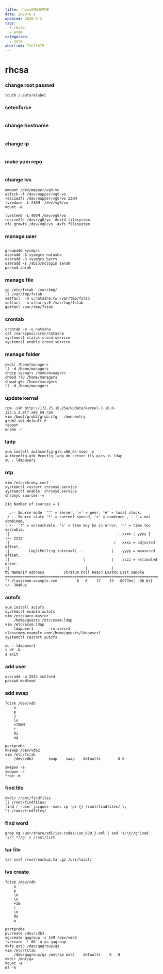 ```yaml
---
title: rhcsa模拟题答案
date: 2020-6-1
updated: 2020-6-2
tags:
  - rhcsa
  - exam
categories:
  - note
abbrlink: 71e7f679
---
```

# rhcsa 

### change root passwd
```shell
touch /.autorelabel
```

### setenforce
```shell
```

### change hostname
```shell
```

### change ip
```shell
```

### make yum repo
```shell
```

### change lvs
```shell
umount /dev/mapper/vg0-vo 
e2fsck -f /dev/mapper/vg0-vo
resize2fs /dev/mapper/vg0-vo 230M
lvreduce -L 230M  /dev/vg0/vo 
mount -a

lvextend -L 400M /dev/vg0/vo
resize2fs /dev/vg0/vo  #ext4 filesystem
xfs_growfs /dev/vg0/vo  #xfs filesystem
```

### manage user
```shell

groupadd sysmgrs 
useradd -G sysmgrs natasha 
useradd -G sysmgrs harry
useradd -s /sbin/nologin sarah
passwd sarah
```

### manage file 
```shell
cp /etc/fstab  /var/tmp/
ll /var/tmp/fstab
setfacl  -m u:natasha:rw /var/tmp/fstab
setfacl  -m u:harry:0 /var/tmp/fstab
getfacl /var/tmp/fstab
```

### crontab
```shell
crontab -e -u natasha
cat /var/spool/cron/natasha 
systemctl status crond.service
systemctl enable crond.service
```

### manage folder 
```shell
mkdir /home/managers 
ll -d /home/managers
chgrp sysmgrs /home/managers 
chmod 770 /home/managers
chmod g+s /home/managers
ll -d /home/managers

```

### update kernel
```shell
rpm -ivh http://172.25.10.254/update/kernel-3.10.0-123.1.2.el7.x86_64.rpm
vim /boot/grub2/grub.cfg   /menuentry 
grub2-set-default 0
reboot
uname -r
```


### ladp
```shell
yum install authconfig-gtk.x86_64 sssd -y
authconfig-gtk #config ladp dn server tls pass_is_ldap
su - ldapuser1
```

### ntp
```shell
vim /etc/chrony.conf 
systemctl restart chronyd.service 
systemctl enable  chronyd.service 
chronyc sources -v
	
210 Number of sources = 1

  .-- Source mode  '^' = server, '=' = peer, '#' = local clock.
 / .- Source state '*' = current synced, '+' = combined , '-' = not combined,
| /   '?' = unreachable, 'x' = time may be in error, '~' = time too variable.
||                                                 .- xxxx [ yyyy ] +/- zzzz
||                                                /   xxxx = adjusted offset,
||         Log2(Polling interval) -.             |    yyyy = measured offset,
||                                  \            |    zzzz = estimated error.
||                                   |           |                         
MS Name/IP address         Stratum Poll Reach LastRx Last sample
===============================================================================
^* classroom.example.com         8   6    17    33  -8077ms[ -98.6s] +/- 3040us
```


### autofs
```shell
yum install autofs
systemctl enable autofs
vim /etc/auto.master
	/home/guests /etc/exam.ldap
vim /etc/exam.ldap
	ldapuser1       -rw,vers=3      classroom.example.com:/home/guests/ldapuser1
systemctl restart autofs

su - ldapuser1
$ df -h
$ exit
```

### add user
```shell
useradd -u 3533 modteed
passwd modteed
```

### add swap
```shell
fdisk /dev/vdb
	n
	p
	2
	\n
	+756M
	t
	82
	wq

partprobe
mkswap /dev/vdb2 
vim /etc/fstab
	/dev/vdb2       swap    swap    defaults        0 0

swapon -a
swapon -s
free -m
```

### find file
```shell
mkdir /root/findfiles 
ll /root/findfiles/
find / -user jacques -exec cp -pr {} /root/findfiles/ \;
ll /root/findfiles/
```

### find word
```shell
grep ng /usr/share/xml/iso-codes/iso_639_3.xml | sed 's/\t//g'|sed 's/^ *//g' > /root/list
```

### tar file
```shell
tar zcvf /root/backup.tar.gz /usr/local/
```

### lvs create
```shell
fdisk /dev/vdb 
	n
	p
	\n
	\n
	+1G
	t
	\n
	8e
	w

partprobe 
pvcreate /dev/vdb3
vgcreate qagroup -s 16M /dev/vdb3
lvcreate -l 60 -n qa qagroup
mkfs.ext3 /dev/qagroup/qa 
vim /etc/fstab 
	/dev/qagroup/qa	/mnt/qa	ext3	defaults	0	0
mkdir /mnt/qa
mount -a
df -h
```
